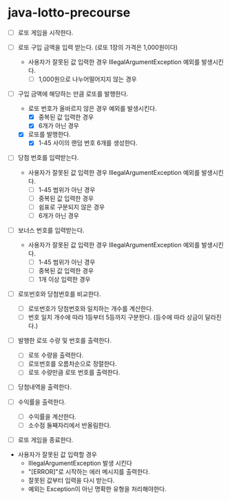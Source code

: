 # java-lotto-precourse

- [ ] 로또 게임을 시작한다.

- [ ] 로또 구입 금액을 입력 받는다. (로또 1장의 가격은 1,000원이다)
  - 사용자가 잘못된 값 입력한 경우 IllegalArgumentException 예외를 발생시킨다.
    - [ ] 1,000원으로 나누어떨어지지 않는 경우

- [ ] 구입 금액에 해당하는 만큼 로또를 발행한다.
  - 로또 번호가 올바르지 않은 경우 예외를 발생시킨다.
    - [x] 중복된 값 입력한 경우
    - [x] 6개가 아닌 경우
  - [x] 로또를 발행한다.
    - [x] 1-45 사이의 랜덤 번호 6개를 생성한다.

- [ ] 당첨 번호를 입력받는다.
  - 사용자가 잘못된 값 입력한 경우 IllegalArgumentException 예외를 발생시킨다.
    - [ ] 1-45 범위가 아닌 경우
    - [ ] 중복된 값 입력한 경우
    - [ ] 쉼표로 구분되지 않은 경우
    - [ ] 6개가 아닌 경우

- [ ] 보너스 번호를 입력받는다.
  - 사용자가 잘못된 값 입력한 경우 IllegalArgumentException 예외를 발생시킨다.
    - [ ] 1-45 범위가 아닌 경우
    - [ ] 중복된 값 입력한 경우
    - [ ] 1개 이상 입력한 경우

- [ ] 로또번호와 당첨번호를 비교한다.
  - [ ] 로또번호가 당첨번호와 일치하는 개수를 계산한다.
  - [ ] 번호 일치 개수에 따라 1등부터 5등까지 구분한다. (등수에 따라 상금이 달라진다.)

- [ ] 발행한 로또 수량 및 번호를 출력한다.
  - [ ] 로또 수량을 출력한다.
  - [ ] 로또번호를 오름차순으로 정렬한다.
  - [ ] 로또 수량만큼 로또 번호를 출력한다.

- [ ] 당첨내역을 출력한다.

- [ ] 수익률을 출력한다.
  - [ ] 수익률을 계산한다.
  - [ ] 소수점 둘째자리에서 반올림한다.

- [ ] 로또 게임을 종료한다.

- 사용자가 잘못된 값 입력할 경우
  - IllegalArgumentException 발생 시킨다
  - "[ERROR]"로 시작하는 에러 메시지를 출력한다.
  - 잘못된 값부터 입력을 다시 받는다.
  - 예외는 Exception이 아닌 명확한 유형을 처리해야한다.